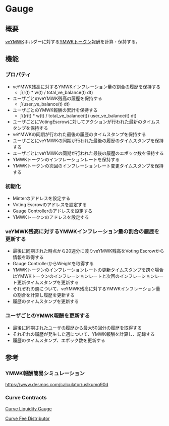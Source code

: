 # Gauge

## 概要

[veYMWK](../VotingEscrow/index.md)ホルダーに対する[YMWKトークン](../YamawakeToken/index.md)報酬を計算・保持する。

## 機能

### プロパティ

- veYMWK残高に対するYMWKインフレーション量の割合の履歴を保持する
  - ∫(r(t) \* w(t) / total_ve_balance(t) dt)
- ユーザごとのveYMWK残高の履歴を保持する
  - ∫(user_ve_balance(t) dt)
- ユーザごとのYMWK報酬の累計を保持する
  - ∫((r(t) \* w(t) / total_ve_balance(t)) user_ve_balance(t) dt)
- ユーザごとにVotingEscrowに対してアクションが行われた最新のタイムスタンプを保持する
- veYMWKの同期が行われた最後の履歴のタイムスタンプを保持する
- ユーザごとにveYMWKの同期が行われた最後の履歴のタイムスタンプを保持する
- ユーザごとにveYMWKの同期が行われた最後の履歴のエポック数を保持する
- YMWKトークンのインフレーションレートを保持する
- YMWKトークンの次回のインフレーションレート変更タイムスタンプを保持する

### 初期化

- Minterのアドレスを設定する
- Voting Escrowのアドレスを設定する
- Gauge Controllerのアドレスを設定する
- YMWKトークンのアドレスを設定する

### veYMWK残高に対するYMWKインフレーション量の割合の履歴を更新する

- 最後に同期された時点から20週分に渡りveYMWK残高をVoting Escrowから情報を取得する
- Gauge ControllerからWeightを取得する
- YMWKトークンのインフレーションレートの更新タイムスタンプを跨ぐ場合はYMWKトークンのインフレーションレートと次回のインフレーションレート更新タイムスタンプを更新する
- それぞれの週について、veYMWK残高に対するYMWKインフレーション量の割合を計算し履歴を更新する
- 履歴のタイムスタンプを更新する

### ユーザごとのYMWK報酬を更新する

- 最後に同期されたユーザの履歴から最大50回分の履歴を取得する
- それぞれの履歴が発生した週について、YMWK報酬を計算し、記録する
- 履歴のタイムスタンプ、エポック数を更新する

## 参考

### YMWK報酬簡易シミュレーション

https://www.desmos.com/calculator/uslkumq90d

### Curve Contracts

[Curve Liquidity Gauge](https://github.com/curvefi/tricrypto-ng/blob/main/contracts/main/LiquidityGauge.vy)

[Curve Fee Distributor](https://github.com/curvefi/curve-dao-contracts/blob/master/contracts/FeeDistributor.vy)
